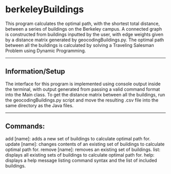 # berkeleyBuildings
This program calculates the optimal path, with the shortest total distance, between a series of buildings on the Berkeley campus. 
A connected graph is constructed from buildings inputted by the user, with edge weights given by a distance matrix generated by geocodingBuildings.py.
The optimal path between all the buildings is calculated by solving a Traveling Salesman Problem using Dynamic Programming.
___
## Information/Setup
The interface for this program is implemented using console output inside the terminal, with output generated from passing a valid command format into the Main class.
To get the distance matrix between all the buildings, run the geocodingBuildings.py script and move the resulting .csv file into the same directory as the Java files.
___
## Commands:
add [name]: adds a new set of buildings to calculate optimal path for.
update [name]: changes contents of an existing set of buildings to calculate optimal path for.
remove [name]: removes an existing set of buildings.
list: displays all existing sets of buildings to calculate optimal path for.
help: displays a help message listing command syntax and the list of included buildings.

